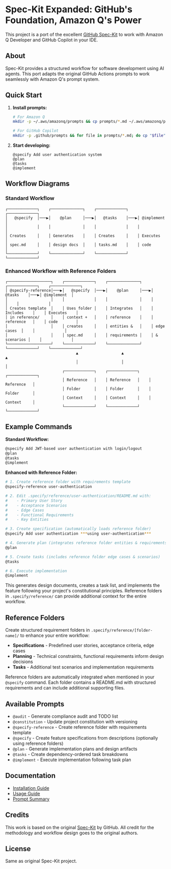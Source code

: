 # Spec-Kit Expanded: GitHub's Foundation, Amazon Q's Power

This project is a port of the excellent [GitHub Spec-Kit](https://github.com/github/spec-kit) to work with Amazon Q Developer and GitHub Copilot in your IDE.

## About

Spec-Kit provides a structured workflow for software development using AI agents. This port adapts the original GitHub Actions prompts to work seamlessly with Amazon Q's prompt system.

## Quick Start

1. **Install prompts:**

   ```bash
   # For Amazon Q
   mkdir -p ~/.aws/amazonq/prompts && cp prompts/*.md ~/.aws/amazonq/prompts/

   # For GitHub Copilot
   mkdir -p .github/prompts && for file in prompts/*.md; do cp "$file" .github/prompts/"$(basename "$file" .md).prompt.md"; done
   ```

2. **Start developing:**
   ```
   @specify Add user authentication system
   @plan
   @tasks
   @implement
   ```

## Workflow Diagrams

### Standard Workflow

```
┌─────────────┐    ┌──────────────┐    ┌─────────────┐    ┌─────────────┐
│   @specify  │───▶│    @plan     │───▶│   @tasks    │───▶│ @implement  │
│             │    │              │    │             │    │             │
│ Creates     │    │ Generates    │    │ Creates     │    │ Executes    │
│ spec.md     │    │ design docs  │    │ tasks.md    │    │ code        │
└─────────────┘    └──────────────┘    └─────────────┘    └─────────────┘
```

### Enhanced Workflow with Reference Folders

```
┌───────────────────┐    ┌─────────────┐    ┌──────────────┐    ┌─────────────┐    ┌─────────────┐
│ @specify-reference│───▶│   @specify  │───▶│    @plan     │───▶│   @tasks    │───▶│ @implement  │
│                   │    │             │    │              │    │             │    │             │
│ Creates template  │    │ Uses folder │    │ Integrates   │    │ Includes    │    │ Executes    │
│ in reference/     │    │ context +   │    │ reference    │    │ reference   │    │ code        │
│                   │    │ creates     │    │ entities &   │    │ edge cases  │    │             │
│                   │    │ spec.md     │    │ requirements │    │ & scenarios │    │             │
└───────────────────┘    └─────────────┘    └──────────────┘    └─────────────┘    └─────────────┘
                               ▲                   ▲                   ▲
                               │                   │                   │
                         ┌─────────────┐    ┌─────────────┐    ┌─────────────┐
                         │ Reference   │    │ Reference   │    │ Reference   │
                         │ Folder      │    │ Folder      │    │ Folder      │
                         │ Context     │    │ Context     │    │ Context     │
                         └─────────────┘    └─────────────┘    └─────────────┘
```

## Example Commands

**Standard Workflow:**

```bash
@specify Add JWT-based user authentication with login/logout
@plan
@tasks
@implement
```

**Enhanced with Reference Folder:**

```bash
# 1. Create reference folder with requirements template
@specify-reference user-authentication

# 2. Edit .specify/reference/user-authentication/README.md with:
#    - Primary User Story
#    - Acceptance Scenarios
#    - Edge Cases
#    - Functional Requirements
#    - Key Entities

# 3. Create specification (automatically loads reference folder)
@specify Add user authentication ***using user-authentication***

# 4. Generate plan (integrates reference folder entities & requirements)
@plan

# 5. Create tasks (includes reference folder edge cases & scenarios)
@tasks

# 6. Execute implementation
@implement
```

This generates design documents, creates a task list, and implements the feature following your project's constitutional principles. Reference folders in `.specify/reference/` can provide additional context for the entire workflow.

## Reference Folders

Create structured requirement folders in `.specify/reference/[folder-name]/` to enhance your entire workflow:

- **Specifications** - Predefined user stories, acceptance criteria, edge cases
- **Planning** - Technical constraints, functional requirements inform design decisions
- **Tasks** - Additional test scenarios and implementation requirements

Reference folders are automatically integrated when mentioned in your `@specify` command. Each folder contains a README.md with structured requirements and can include additional supporting files.

## Available Prompts

- `@audit` - Generate compliance audit and TODO list
- `@constitution` - Update project constitution with versioning
- `@specify-reference` - Create reference folder with requirements template
- `@specify` - Create feature specifications from descriptions (optionally using reference folders)
- `@plan` - Generate implementation plans and design artifacts
- `@tasks` - Create dependency-ordered task breakdowns
- `@implement` - Execute implementation following task plan

## Documentation

- [Installation Guide](./INSTALL.md)
- [Usage Guide](./AMAZONQ_PROMPTS_HOWTO.md)
- [Prompt Summary](./AMAZONQ_PROMPTS_SUMMARY.md)

## Credits

This work is based on the original [Spec-Kit](https://github.com/github/spec-kit) by GitHub. All credit for the methodology and workflow design goes to the original authors.

## License

Same as original Spec-Kit project.
